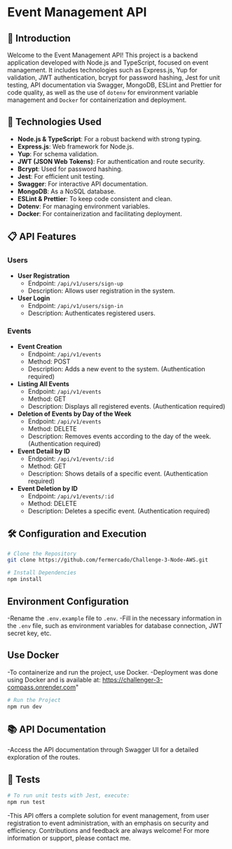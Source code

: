 # Event Management API

## 🌟 Introduction

Welcome to the Event Management API! This project is a backend application developed with Node.js and TypeScript, focused on event management. It includes technologies such as Express.js, Yup for validation, JWT authentication, bcrypt for password hashing, Jest for unit testing, API documentation via Swagger, MongoDB, ESLint and Prettier for code quality, as well as the use of `dotenv` for environment variable management and `Docker` for containerization and deployment.

## 🚀 Technologies Used

- **Node.js & TypeScript**: For a robust backend with strong typing.
- **Express.js**: Web framework for Node.js.
- **Yup**: For schema validation.
- **JWT (JSON Web Tokens)**: For authentication and route security.
- **Bcrypt**: Used for password hashing.
- **Jest**: For efficient unit testing.
- **Swagger**: For interactive API documentation.
- **MongoDB**: As a NoSQL database.
- **ESLint & Prettier**: To keep code consistent and clean.
- **Dotenv**: For managing environment variables.
- **Docker**: For containerization and facilitating deployment.

## 📋 API Features

### Users

- **User Registration**
  - Endpoint: `/api/v1/users/sign-up`
  - Description: Allows user registration in the system.
- **User Login**
  - Endpoint: `/api/v1/users/sign-in`
  - Description: Authenticates registered users.

### Events

- **Event Creation**
  - Endpoint: `/api/v1/events`
  - Method: POST
  - Description: Adds a new event to the system. (Authentication required)
- **Listing All Events**
  - Endpoint: `/api/v1/events`
  - Method: GET
  - Description: Displays all registered events. (Authentication required)
- **Deletion of Events by Day of the Week**
  - Endpoint: `/api/v1/events`
  - Method: DELETE
  - Description: Removes events according to the day of the week. (Authentication required)
- **Event Detail by ID**
  - Endpoint: `/api/v1/events/:id`
  - Method: GET
  - Description: Shows details of a specific event. (Authentication required)
- **Event Deletion by ID**
  - Endpoint: `/api/v1/events/:id`
  - Method: DELETE
  - Description: Deletes a specific event. (Authentication required)

## 🛠️ Configuration and Execution

```sh
# Clone the Repository
git clone https://github.com/fermercado/Challenge-3-Node-AWS.git
```

```sh
# Install Dependencies
npm install
```

## Environment Configuration

-Rename the `.env.example` file to `.env`.
-Fill in the necessary information in the `.env` file, such as environment variables for database connection, JWT secret key, etc.

## Use Docker

-To containerize and run the project, use Docker.
-Deployment was done using Docker and is available at: https://challenger-3-compass.onrender.com"

```sh
# Run the Project
npm run dev
```

## 📚 API Documentation

-Access the API documentation through Swagger UI for a detailed exploration of the routes.

## 🧪 Tests

```sh
# To run unit tests with Jest, execute:
npm run test
```

-This API offers a complete solution for event management, from user registration to event administration, with an emphasis on security and efficiency. Contributions and feedback are always welcome! For more information or support, please contact me.

